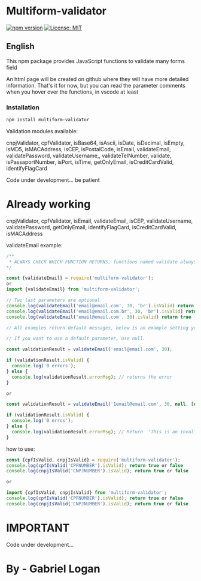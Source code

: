 # Multiform-validator

[![npm version](https://badge.fury.io/js/multiform-validator.svg)](https://badge.fury.io/js/multiform-validator)
[![License: MIT](https://img.shields.io/badge/License-MIT-yellow.svg)](https://opensource.org/licenses/MIT)

## English

This npm package provides JavaScript functions to validate many forms field

An html page will be created on github where they will have more detailed information.
That's it for now, but you can read the parameter comments when you hover over the functions, in vscode at least

### Installation

```bash
npm install multiform-validator
```

Validation modules available:

cnpjValidator,
cpfValidator,
isBase64,
isAscii,
isDate,
isDecimal,
isEmpty,
isMD5,
isMACAddress,
isCEP,
isPostalCode,
isEmail,
validateEmail,
validatePassword,
validateUsername,,
validateTelNumber,
validate,
isPassaportNumber,
isPort,
isTime,
getOnlyEmail,
isCreditCardValid,
identifyFlagCard

Code under development... be patient

# Already working
cnpjValidator,
cpfValidator,
isEmail,
validateEmail,
isCEP,
validateUsername,
validatePassword,
getOnlyEmail,
identifyFlagCard,
isCreditCardValid,
isMACAddress

validateEmail example:

```javascript
/**
 * ALWAYS CHECK WHICH FUNCTION RETURNS, functions named validate always return objects with isValid and errorMsg
*/

const {validateEmail} = require('multiform-validator');
or
import {validateEmail} from 'multiform-validator';

// Two last parameters are optional
console.log(validateEmail('email@email.com', 30, 'br').isValid) return false
console.log(validateEmail('email@email.com.br', 30, 'br').isValid) return true
console.log(validateEmail('email@email.com', 30).isValid) return true

// All examples return default messages, below is an example setting your own messages

// If you want to use a default parameter, use null.

const validationResult = validateEmail('email@email.com', 30);

if (validationResult.isValid) {
  console.log('0 errors');
} else {
  console.log(validationResult.errorMsg); // returns the error
}

or

const validationResult = validateEmail('1email@email.com', 30, null, [null, 'This is an invalid email with my own errors']);

if (validationResult.isValid) {
  console.log('0 erros');
} else {
  console.log(validationResult.errorMsg); // Return  'This is an invalid email with my own errors'
}


```

how to use:
```javascript
const {cpfIsValid, cnpjIsValid} = require('multiform-validator');
console.log(cpfIsValid('CPFNUMBER').isValid); return true or false
console.log(cnpjIsValid('CNPJNUMBER').isValid); return true or false

or

import {cpfIsValid, cnpjIsValid} from 'multiform-validator';
console.log(cpfIsValid('CPFNUMBER').isValid); return true or false
console.log(cnpjIsValid('CNPJNUMBER').isValid); return true or false
```

# IMPORTANT
Code under development...

# By - Gabriel Logan
